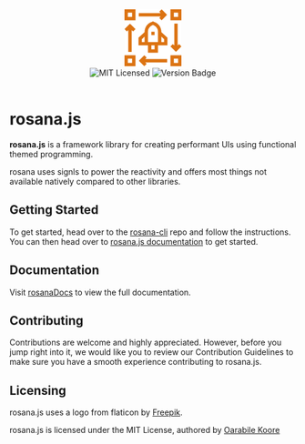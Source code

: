 
<div align="center"><img src="./favicon.ico" width="100" /></div>

<div align="center">
<img alt="MIT Licensed" src="https://img.shields.io/badge/license-MIT-blue.svg">
<img alt="Version Badge" src="https://img.shields.io/badge/version-0.0.98-brightgreen.svg">
</div>

<br>

# rosana.js

**rosana.js** is a framework library for creating performant UIs using functional themed programming.

rosana uses signls to power the reactivity and offers most things not available natively compared to other libraries.

## Getting Started

To get  started, head over to the [rosana-cli](https://github.com/oarabiledev/rosana-cli)
 repo and follow the instructions.
You can then head over to [rosana.js documentation](https://savory-gold-540.notion.site/rosana-js-documentation-13bbfc84915f802e8449cc7836e4b71c?pvs=4) to get started.

## Documentation

Visit [rosanaDocs](https://savory-gold-540.notion.site/rosana-js-documentation-13bbfc84915f802e8449cc7836e4b71c) to view the full documentation.

## Contributing

Contributions are welcome and highly appreciated. However, before you jump right into it, we would like you to review our Contribution Guidelines to make sure you have a smooth experience contributing to rosana.js.

## Licensing

rosana.js uses a logo from flaticon by [Freepik](https://www.flaticon.com/free-icons/project-plan).

rosana.js is licensed under the MIT License, authored by [Oarabile Koore](https://github.com/oarabiledev)
